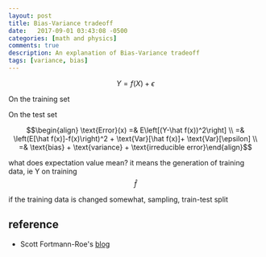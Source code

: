 ```yaml
---
layout: post
title: Bias-Variance tradeoff
date:   2017-09-01 03:43:08 -0500
categories: [math and physics]
comments: true
description: An explanation of Bias-Variance tradeoff
tags: [variance, bias]
---
```



$$ Y = f(X) +\epsilon$$

On the training set 


On the test set

$$\begin{align} \text{Error}(x) =& E\left[(Y-\hat f(x))^2\right] \\
=& \left(E[\hat f(x)]-f(x)\right)^2 + \text{Var}[\hat f(x)]+ \text{Var}[\epsilon] \\ =& \text{bias} + \text{variance} + \text{irreducible error}\end{align}$$

what does expectation value mean?
it means the generation of training data, ie Y on training
$$\hat f$$ 

if the training data is changed somewhat, sampling, train-test split

## reference
* Scott Fortmann-Roe's [blog](http://scott.fortmann-roe.com/docs/BiasVariance.html)


